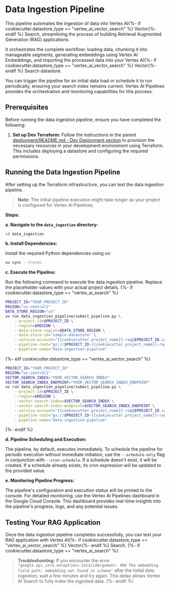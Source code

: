# Data Ingestion Pipeline

This pipeline automates the ingestion of data into Vertex AI{%- if cookiecutter.datastore_type == "vertex_ai_vector_search" %} Vector{%- endif %} Search, streamlining the process of building Retrieval Augmented Generation (RAG) applications. 

It orchestrates the complete workflow: loading data, chunking it into manageable segments, generating embeddings using Vertex AI Embeddings, and importing the processed data into your Vertex AI{%- if cookiecutter.datastore_type == "vertex_ai_vector_search" %} Vector{%- endif %} Search datastore.

You can trigger the pipeline for an initial data load or schedule it to run periodically, ensuring your search index remains current. Vertex AI Pipelines provides the orchestration and monitoring capabilities for this process.

## Prerequisites

Before running the data ingestion pipeline, ensure you have completed the following:

1. **Set up Dev Terraform:** Follow the instructions in the parent [deployment/README.md - Dev Deployment section](../deployment/README.md#dev-deployment) to provision the necessary resources in your development environment using Terraform. This includes deploying a datastore and configuring the required permissions.

## Running the Data Ingestion Pipeline

After setting up the Terraform infrastructure, you can test the data ingestion pipeline.

> **Note:** The initial pipeline execution might take longer as your project is configured for Vertex AI Pipelines.

**Steps:**

**a. Navigate to the `data_ingestion` directory:**

```bash
cd data_ingestion
```

**b. Install Dependencies:**

Install the required Python dependencies using uv:

```bash
uv sync --frozen
```

**c. Execute the Pipeline:**

Run the following command to execute the data ingestion pipeline. Replace the placeholder values with your actual project details.
{%- if cookiecutter.datastore_type == "vertex_ai_search" %}
```bash
PROJECT_ID="YOUR_PROJECT_ID"
REGION="us-central1"
DATA_STORE_REGION="us"
uv run data_ingestion_pipeline/submit_pipeline.py \
    --project-id=$PROJECT_ID \
    --region=$REGION \
    --data-store-region=$DATA_STORE_REGION \
    --data-store-id="sample-datastore" \
    --service-account="{{cookiecutter.project_name}}-rag@$PROJECT_ID.iam.gserviceaccount.com" \
    --pipeline-root="gs://$PROJECT_ID-{{cookiecutter.project_name}}-rag" \
    --pipeline-name="data-ingestion-pipeline"
```
{%- elif cookiecutter.datastore_type == "vertex_ai_vector_search" %}
```bash
PROJECT_ID="YOUR_PROJECT_ID"
REGION="us-central1"
VECTOR_SEARCH_INDEX="YOUR_VECTOR_SEARCH_INDEX"
VECTOR_SEARCH_INDEX_ENDPOINT="YOUR_VECTOR_SEARCH_INDEX_ENDPOINT"
uv run data_ingestion_pipeline/submit_pipeline.py \
    --project-id=$PROJECT_ID \
    --region=$REGION \
    --vector-search-index=$VECTOR_SEARCH_INDEX \
    --vector-search-index-endpoint=$VECTOR_SEARCH_INDEX_ENDPOINT \
    --service-account="{{cookiecutter.project_name}}-rag@$PROJECT_ID.iam.gserviceaccount.com" \
    --pipeline-root="gs://$PROJECT_ID-{{cookiecutter.project_name}}-rag" \
    --pipeline-name="data-ingestion-pipeline"
```
{%- endif %}

**d. Pipeline Scheduling and Execution:**

The pipeline, by default, executes immediately. To schedule the pipeline for periodic execution without immediate initiation, use the `--schedule-only` flag in conjunction with `--cron-schedule`. If a schedule doesn't exist, it will be created. If a schedule already exists, its cron expression will be updated to the provided value.

**e. Monitoring Pipeline Progress:**

The pipeline's configuration and execution status will be printed to the console. For detailed monitoring, use the Vertex AI Pipelines dashboard in the Google Cloud Console. This dashboard provides real-time insights into the pipeline's progress, logs, and any potential issues.

## Testing Your RAG Application

Once the data ingestion pipeline completes successfully, you can test your RAG application with Vertex AI{%- if cookiecutter.datastore_type == "vertex_ai_vector_search" %} Vector{%- endif %} Search.
{%- if cookiecutter.datastore_type == "vertex_ai_search" %}
> **Troubleshooting:** If you encounter the error `"google.api_core.exceptions.InvalidArgument: 400 The embedding field path: embedding not found in schema"` after the initial data ingestion, wait a few minutes and try again. This delay allows Vertex AI Search to fully index the ingested data.
{%- endif %}